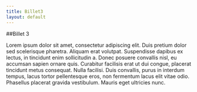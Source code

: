 ```yaml
---
title: Billet3
layout: default
---
```


##Billet 3

Lorem ipsum dolor sit amet, consectetur adipiscing elit. 
Duis pretium dolor sed scelerisque pharetra. 
Aliquam erat volutpat. 
Suspendisse dapibus ex lectus, in tincidunt enim sollicitudin a. 
Donec posuere convallis nisl, eu accumsan sapien ornare quis. 
Curabitur facilisis erat ut dui congue, placerat tincidunt metus consequat. 
Nulla facilisi. 
Duis convallis, purus in interdum tempus, lacus tortor pellentesque eros, non fermentum lacus elit vitae odio. 
Phasellus placerat gravida vestibulum. Mauris eget ultricies nunc.